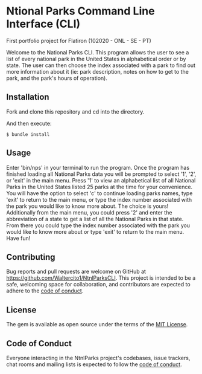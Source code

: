# Ntional Parks Command Line Interface (CLI)
First portfolio project for Flatiron (102020 - ONL - SE - PT)

Welcome to the National Parks CLI. This program allows the user to see a list of every national park in the United States in alphabetical order or by state. The user can then choose the index associated with a park to find out more information about it (ie: park description, notes on how to get to the park, and the park's hours of operation).

## Installation
Fork and clone this repository and cd into the directory.

And then execute:

    $ bundle install

## Usage
Enter 'bin/nps' in your terminal to run the program. Once the program has finished loading all National Parks data you will be prompted to select '1', '2', or 'exit' in the main menu. Press '1' to view an alphabetical list of all National Parks in the United States listed 25 parks at the time for your convenience. You will have  the option to select 'c' to continue loading parks names, type 'exit' to return to the main menu, or type the index number associated with the park you would like to know more about. The choice is yours!
Additionally from the main menu, you could press '2' and enter the abbreviation of a state to get a list of all the National Parks in that state. From there you could type the index number associated with the park you would like to know more about or type 'exit' to return to the main menu.
Have fun!

## Contributing
Bug reports and pull requests are welcome on GitHub at https://github.com/Waltercito1/NtnlParksCLI. This project is intended to be a safe, welcoming space for collaboration, and contributors are expected to adhere to the [code of conduct](https://github.com/[USERNAME]/NtnlParks/blob/master/CODE_OF_CONDUCT.md).

## License
The gem is available as open source under the terms of the [MIT License](https://github.com/Waltercito1/NtnlParksCLI/blob/main/LICENSE).

## Code of Conduct
Everyone interacting in the NtnlParks project's codebases, issue trackers, chat rooms and mailing lists is expected to follow the [code of conduct](https://github.com/[USERNAME]/NtnlParks/blob/master/CODE_OF_CONDUCT.md).
